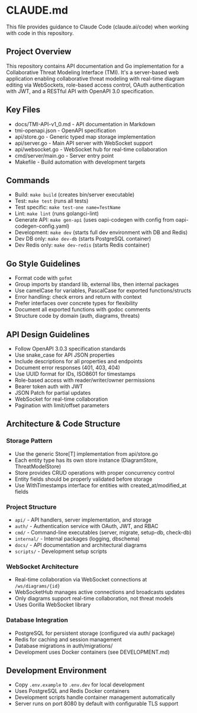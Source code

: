 # CLAUDE.md

This file provides guidance to Claude Code (claude.ai/code) when working with code in this repository.

## Project Overview
This repository contains API documentation and Go implementation for a Collaborative Threat Modeling Interface (TMI). It's a server-based web application enabling collaborative threat modeling with real-time diagram editing via WebSockets, role-based access control, OAuth authentication with JWT, and a RESTful API with OpenAPI 3.0 specification.

## Key Files
- docs/TMI-API-v1_0.md - API documentation in Markdown
- tmi-openapi.json - OpenAPI specification
- api/store.go - Generic typed map storage implementation
- api/server.go - Main API server with WebSocket support
- api/websocket.go - WebSocket hub for real-time collaboration
- cmd/server/main.go - Server entry point
- Makefile - Build automation with development targets

## Commands
- Build: `make build` (creates bin/server executable)
- Test: `make test` (runs all tests)
- Test specific: `make test-one name=TestName`
- Lint: `make lint` (runs golangci-lint)
- Generate API: `make gen-api` (uses oapi-codegen with config from oapi-codegen-config.yaml)
- Development: `make dev` (starts full dev environment with DB and Redis)
- Dev DB only: `make dev-db` (starts PostgreSQL container)
- Dev Redis only: `make dev-redis` (starts Redis container)

## Go Style Guidelines
- Format code with `gofmt`
- Group imports by standard lib, external libs, then internal packages
- Use camelCase for variables, PascalCase for exported functions/structs
- Error handling: check errors and return with context
- Prefer interfaces over concrete types for flexibility
- Document all exported functions with godoc comments
- Structure code by domain (auth, diagrams, threats)

## API Design Guidelines
- Follow OpenAPI 3.0.3 specification standards
- Use snake_case for API JSON properties
- Include descriptions for all properties and endpoints
- Document error responses (401, 403, 404)
- Use UUID format for IDs, ISO8601 for timestamps
- Role-based access with reader/writer/owner permissions
- Bearer token auth with JWT
- JSON Patch for partial updates
- WebSocket for real-time collaboration
- Pagination with limit/offset parameters

## Architecture & Code Structure

### Storage Pattern
- Use the generic Store[T] implementation from api/store.go
- Each entity type has its own store instance (DiagramStore, ThreatModelStore)
- Store provides CRUD operations with proper concurrency control
- Entity fields should be properly validated before storage
- Use WithTimestamps interface for entities with created_at/modified_at fields

### Project Structure
- `api/` - API handlers, server implementation, and storage
- `auth/` - Authentication service with OAuth, JWT, and RBAC
- `cmd/` - Command-line executables (server, migrate, setup-db, check-db)
- `internal/` - Internal packages (logging, dbschema)
- `docs/` - API documentation and architectural diagrams
- `scripts/` - Development setup scripts

### WebSocket Architecture
- Real-time collaboration via WebSocket connections at `/ws/diagrams/{id}`
- WebSocketHub manages active connections and broadcasts updates
- Only diagrams support real-time collaboration, not threat models
- Uses Gorilla WebSocket library

### Database Integration
- PostgreSQL for persistent storage (configured via auth/ package)
- Redis for caching and session management
- Database migrations in auth/migrations/
- Development uses Docker containers (see DEVELOPMENT.md)

## Development Environment
- Copy `.env.example` to `.env.dev` for local development
- Uses PostgreSQL and Redis Docker containers
- Development scripts handle container management automatically
- Server runs on port 8080 by default with configurable TLS support